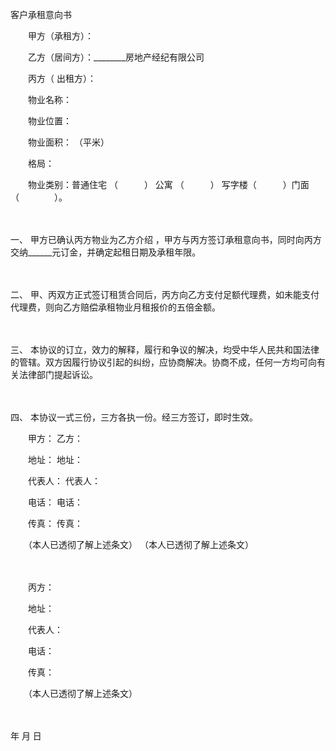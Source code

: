 



客户承租意向书



 

　　甲方（承租方）：　　

　　乙方（居间方）：________房地产经纪有限公司　　

　　丙方（ 出租方）：　　

　　物业名称：

　　物业位置：

　　物业面积： （平米）

　　格局：　　

　　物业类别：普通住宅 （　　　） 公寓 （　　　） 写字楼（　　　）门面（　　　　）。

　　

一、
甲方已确认丙方物业为乙方介绍 ，甲方与丙方签订承租意向书，同时向丙方交纳______元订金，并确定起租日期及承租年限。

　　

二、
甲、丙双方正式签订租赁合同后，丙方向乙方支付足额代理费，如未能支付代理费，则向乙方赔偿承租物业月租报价的五倍金额。

　　

三、
本协议的订立，效力的解释，履行和争议的解决，均受中华人民共和国法律的管辖。双方因履行协议引起的纠纷，应协商解决。协商不成，任何一方均可向有关法律部门提起诉讼。

　　

四、
本协议一式三份，三方各执一份。经三方签订，即时生效。　　

　　甲方： 乙方：

　　地址： 地址：

　　代表人： 代表人：

　　电话： 电话：

　　传真： 传真：

　　（本人已透彻了解上述条文） （本人已透彻了解上述条文）

　　

　　丙方：

　　地址：

　　代表人：

　　电话：

　　传真：

　　（本人已透彻了解上述条文）

　　


 年 月 日
 
　　



　　